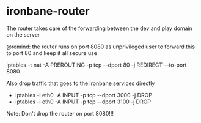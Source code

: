 ironbane-router
===============
The router takes care of the forwarding between the dev and play domain on the server

@remind: the router runs on port 8080 as unprivileged user
to forward this to port 80 and keep it all secure use

iptables -t nat -A PREROUTING -p tcp --dport 80 -j REDIRECT --to-port 8080

Also drop traffic that goes to the ironbane services directly

* iptables -i eth0 -A INPUT -p tcp --dport 3000 -j DROP
* iptables -i eth0 -A INPUT -p tcp --dport 3100 -j DROP


Note: Don't drop the router on port 8080!!!

